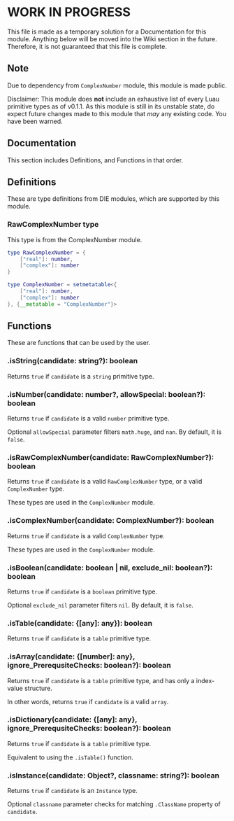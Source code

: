 # WORK IN PROGRESS

This file is made as a temporary solution for a Documentation for this module. Anything below will be moved into the Wiki section in the future. Therefore, it is not guaranteed that this file is complete.

## Note

Due to dependency from `ComplexNumber` module, this module is made public.

Disclaimer: This module does **not** include an exhaustive list of every Luau primitive types as of v0.1.1. As this module is still in its unstable state, do expect future changes made to this module that *may* any existing code. You have been warned.

## Documentation

This section includes Definitions, and Functions in that order.

## Definitions

These are type definitions from DIE modules, which are supported by this module.

### RawComplexNumber type

This type is from the ComplexNumber module.

```lua
type RawComplexNumber = {
	["real"]: number,
	["complex"]: number
}
```

```lua
type ComplexNumber = setmetatable<{
	["real"]: number,
	["complex"]: number
}, {__metatable = "ComplexNumber"}>
```

## Functions

These are functions that can be used by the user.

### .isString(candidate: string?): boolean

Returns `true` if `candidate` is a `string` primitive type.

### .isNumber(candidate: number?, allowSpecial: boolean?): boolean

Returns `true` if `candidate` is a valid `number` primitive type.

Optional `allowSpecial` parameter filters `math.huge`, and `nan`. By default, it is `false`.

### .isRawComplexNumber(candidate: RawComplexNumber?): boolean

Returns `true` if `candidate` is a valid `RawComplexNumber` type, or a valid `ComplexNumber` type.

These types are used in the `ComplexNumber` module.

### .isComplexNumber(candidate: ComplexNumber?): boolean

Returns `true` if `candidate` is a valid `ComplexNumber` type.

These types are used in the `ComplexNumber` module.

### .isBoolean(candidate: boolean | nil, exclude_nil: boolean?): boolean

Returns `true` if `candidate` is a `boolean` primitive type.

Optional `exclude_nil` parameter filters `nil`. By default, it is `false`.

### .isTable(candidate: {[any]: any}): boolean

Returns `true` if `candidate` is a `table` primitive type.

### .isArray(candidate: {[number]: any}, ignore_PrerequsiteChecks: boolean?): boolean

Returns `true` if `candidate` is a `table` primitive type, and has only a index-value structure.

In other words, returns `true` if `candidate` is a valid `array`.

### .isDictionary(candidate: {[any]: any}, ignore_PrerequsiteChecks: boolean?): boolean

Returns `true` if `candidate` is a `table` primitive type.

Equivalent to using the `.isTable()` function.

### .isInstance(candidate: Object?, classname: string?): boolean

Returns `true` if `candidate` is an `Instance` type.

Optional `classname` parameter checks for matching `.ClassName` property of `candidate`.
